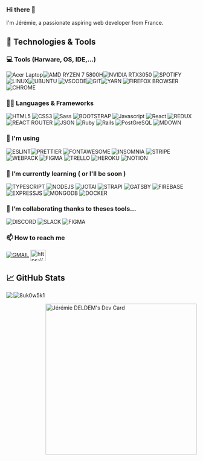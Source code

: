 ### Hi there 👋 

I'm Jérémie, a passionate aspiring web developer from France.

## 🔧 Technologies & Tools

### 💻 Tools (Harware, OS, IDE,...)

![Acer Laptop](https://img.shields.io/badge/acer%20Nitro%205-83B81A?style=for-the-badge&logo=acer&logoColor=white)![AMD RYZEN 7 5800H](https://img.shields.io/badge/AMD%20Ryzen_7_5800h-ED1C24?style=for-the-badge&logo=amd&logoColor=white)![NVIDIA RTX3050](https://img.shields.io/badge/NVIDIA-3050-76B900?style=for-the-badge&logo=nvidia&logoColor=white) ![SPOTIFY](https://img.shields.io/badge/Spotify-1ED760?&style=for-the-badge&logo=spotify&logoColor=white) <br/>
![LINUX](https://img.shields.io/badge/Linux-FCC624?style=for-the-badge&logo=linux&logoColor=black)![UBUNTU](https://img.shields.io/badge/Ubuntu-E95420?style=for-the-badge&logo=ubuntu&logoColor=white) ![VSCODE](https://img.shields.io/badge/Visual_Studio_Code-0078D4?style=for-the-badge&logo=visual%20studio%20code&logoColor=white)![GIT](https://img.shields.io/badge/GIT-E44C30?style=for-the-badge&logo=git&logoColor=white)![YARN](https://img.shields.io/badge/Yarn-2C8EBB?style=for-the-badge&logo=yarn&logoColor=white) ![FIREFOX BROWSER](https://img.shields.io/badge/Firefox_Browser-FF7139?style=for-the-badge&logo=Firefox-Browser&logoColor=white)![CHROME](https://img.shields.io/badge/Google_chrome-4285F4?style=for-the-badge&logo=Google-chrome&logoColor=white)

### 👨‍💻 Languages & Frameworks

![HTML5](https://img.shields.io/badge/HTML5-E34F26?style=for-the-badge&logo=html5&logoColor=white)
![CSS3](https://img.shields.io/badge/CSS3-1572B6?style=for-the-badge&logo=css3&logoColor=white)
![Sass](https://img.shields.io/badge/Sass-CC6699?style=for-the-badge&logo=sass&logoColor=white)
![BOOTSTRAP](https://img.shields.io/badge/Bootstrap-563D7C?style=for-the-badge&logo=bootstrap&logoColor=white)
![Javascript](https://img.shields.io/badge/JavaScript-323330?style=for-the-badge&logo=javascript&logoColor=F7DF1E)
![React](https://img.shields.io/badge/React-20232A?style=for-the-badge&logo=react&logoColor=61D)
![REDUX](https://img.shields.io/badge/Redux-593D88?style=for-the-badge&logo=redux&logoColor=white)
![REACT ROUTER](https://img.shields.io/badge/React_Router-CA4245?style=for-the-badge&logo=react-router&logoColor=white)
![JSON](https://img.shields.io/badge/json-5E5C5C?style=for-the-badge&logo=json&logoColor=white)
![Ruby](https://img.shields.io/badge/Ruby-CC342D?style=for-the-badge&logo=ruby&logoColor=white)
![Rails](https://img.shields.io/badge/Ruby_on_Rails-CC0000?style=for-the-badge&logo=ruby-on-rails&logoColor=white)
![PostGreSQL](https://img.shields.io/badge/PostgreSQL-316192?style=for-the-badge&logo=postgresql&logoColor=white)
![MDOWN](https://img.shields.io/badge/Markdown-000000?style=for-the-badge&logo=markdown&logoColor=white)

 
### 🔭 I'm using

![ESLINT](https://img.shields.io/badge/eslint-3A33D1?style=for-the-badge&logo=eslint&logoColor=white)![PRETTIER](https://img.shields.io/badge/prettier-1A2C34?style=for-the-badge&logo=prettier&logoColor=F7BA3E)
![FONTAWESOME](https://img.shields.io/badge/Font_Awesome-339AF0?style=for-the-badge&logo=fontawesome&logoColor=white) ![INSOMNIA](https://img.shields.io/badge/Insomnia-5849be?style=for-the-badge&logo=Insomnia&logoColor=white) ![STRIPE](https://img.shields.io/badge/Stripe-626CD9?style=for-the-badge&logo=Stripe&logoColor=white) ![WEBPACK](https://img.shields.io/badge/Webpack-8DD6F9?style=for-the-badge&logo=Webpack&logoColor=white) ![FIGMA](https://img.shields.io/badge/Figma-F24E1E?style=for-the-badge&logo=figma&logoColor=white) ![TRELLO](https://img.shields.io/badge/Trello-0052CC?style=for-the-badge&logo=trello&logoColor=white) ![HEROKU](https://img.shields.io/badge/Heroku-430098?style=for-the-badge&logo=heroku&logoColor=white) ![NOTION](https://img.shields.io/badge/Notion-000000?style=for-the-badge&logo=notion&logoColor=white) 

### 🌱 I’m currently learning ( or I'll be soon )

![TYPESCRIPT](https://img.shields.io/badge/TypeScript-007ACC?style=for-the-badge&logo=typescript&logoColor=white) ![NODEJS](https://img.shields.io/badge/Node.js-339933?style=for-the-badge&logo=nodedotjs&logoColor=white) ![JOTAI](https://img.shields.io/badge/Jotai-1071D3?style=for-the-badge&logo=joplin&logoColor=white) ![STRAPI](https://img.shields.io/badge/strapi-2e7eea?style=for-the-badge&logo=strapi&logoColor=white) ![GATSBY](https://img.shields.io/badge/Gatsby-663399?style=for-the-badge&logo=gatsby&logoColor=white) ![FIREBASE](https://img.shields.io/badge/firebase-ffca28?style=for-the-badge&logo=firebase&logoColor=black)
![EXPRESSJS](https://img.shields.io/badge/Express.js-000000?style=for-the-badge&logo=express&logoColor=white) ![MONGODB](https://img.shields.io/badge/MongoDB-4EA94B?style=for-the-badge&logo=mongodb&logoColor=white) ![DOCKER](https://img.shields.io/badge/Docker-2CA5E0?style=for-the-badge&logo=docker&logoColor=white)


### 👯 I’m collaborating thanks to theses tools...

![DISCORD](https://img.shields.io/badge/Discord-5865F2?style=for-the-badge&logo=discord&logoColor=white) ![SLACK](https://img.shields.io/badge/Slack-4A154B?style=for-the-badge&logo=slack&logoColor=white) ![FIGMA](https://img.shields.io/badge/Figma-F24E1E?style=for-the-badge&logo=figma&logoColor=white)

### 📫 How to reach me

<a href="mailto:jeremie.deldem@gmail.com" target="blank">![GMAIL](https://img.shields.io/badge/Gmail-D14836?style=for-the-badge&logo=gmail&logoColor=white)<a/>
<a href="https://linkedin.com/in/https://www.linkedin.com/in/j%c3%a9r%c3%a9mie-deldem-5b36b3217/" target="blank"><img align="center" src="https://raw.githubusercontent.com/rahuldkjain/github-profile-readme-generator/master/src/images/icons/Social/linked-in-alt.svg" alt="https://www.linkedin.com/in/j%c3%a9r%c3%a9mie-deldem-5b36b3217/" height="30" width="40" /></a>

## 📈 GitHub Stats

<a href='https://github.com/8UK0W5K1/8UK0W5K1'>
  <img align='left' src='https://github-readme-stats.vercel.app/api?username=8UK0W5K1&theme=vision-friendly-dark&include_all_commits=true'/>
</a>
 
<span align="center"> <img src="https://komarev.com/ghpvc/?username=8uk0w5k1&label=Profile%20views&color=0e75b6&style=flat" alt="8uk0w5k1" /> </span>

 
 <a href="https://app.daily.dev/8UK0W5K1"><img align="right" src="https://api.daily.dev/devcards/60f74c0becc242b4b01af83ba1558621.png?r=3o3" width="400" alt="Jérémie DELDEM's Dev Card"/></a>


<!--
**8UK0W5K1/8UK0W5K1** is a ✨ _special_ ✨ repository because its `README.md` (this file) appears on your GitHub profile.

Here are some ideas to get you started:

- 🔭 I’m currently working on ...
- 🌱 I’m currently learning ...
- 👯 I’m looking to collaborate on ...
- 🤔 I’m looking for help with ...
- 💬 Ask me about ...
- 📫 How to reach me: ...
- 😄 Pronouns: ...
- ⚡ Fun fact: ...
-->
